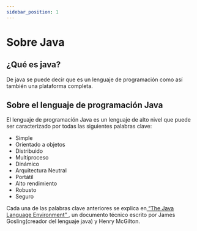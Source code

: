 ```yaml
---
sidebar_position: 1
---
```

# Sobre Java
## ¿Qué es java?
De java se puede decir que es un lenguaje de programación como así también una plataforma completa.

## Sobre el lenguaje de programación Java
El lenguaje de programación Java es un lenguaje de alto nivel que puede ser caracterizado por todas las siguientes palabras clave:

- Simple
- Orientado a objetos
- Distribuido
- Multiproceso
- Dinámico
- Arquitectura Neutral
- Portátil
- Alto rendimiento
- Robusto
- Seguro

Cada una de las palabras clave anteriores se explica en[ “The Java Language Environment” ](https://www.oracle.com/java/technologies/language-environment.html), un documento técnico escrito por James Gosling(creador del lenguaje java) y Henry McGilton.
